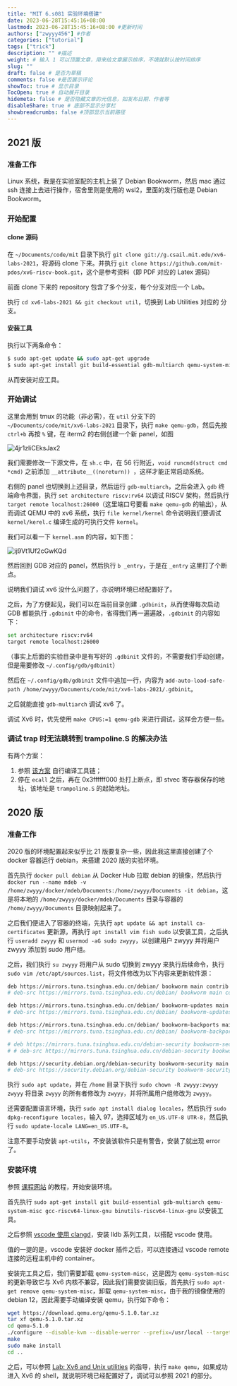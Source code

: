```yaml
---
title: "MIT 6.s081 实验环境搭建"
date: 2023-06-28T15:45:16+08:00
lastmod: 2023-06-28T15:45:16+08:00 #更新时间
authors: ["zwyyy456"] #作者
categories: ["tutorial"]
tags: ["trick"]
description: "" #描述
weight: # 输入 1 可以顶置文章，用来给文章展示排序，不填就默认按时间排序
slug: ""
draft: false # 是否为草稿
comments: false #是否展示评论
showToc: true # 显示目录
TocOpen: true # 自动展开目录
hidemeta: false # 是否隐藏文章的元信息，如发布日期、作者等
disableShare: true # 底部不显示分享栏
showbreadcrumbs: false #顶部显示当前路径
---
```

## 2021 版

### 准备工作

Linux 系统，我是在实验室配的主机上装了 Debian Bookworm，然后 mac 通过 ssh 连接上去进行操作，宿舍里则是使用的 wsl2，里面的发行版也是 Debian Bookworm。

### 开始配置

#### clone 源码

在 `~/Documents/code/mit` 目录下执行 `git clone git://g.csail.mit.edu/xv6-labs-2021`，将源码 clone 下来。并执行 `git clone https://github.com/mit-pdos/xv6-riscv-book.git`，这个是参考资料（即 PDF 对应的 Latex 源码）

前面 clone 下来的 repository 包含了多个分支，每个分支对应一个 Lab。

执行 `cd xv6-labs-2021 && git checkout util`，切换到 Lab Utilities 对应的 分支。

#### 安装工具

执行以下两条命令：

```sh
$ sudo apt-get update && sudo apt-get upgrade
$ sudo apt-get install git build-essential gdb-multiarch qemu-system-misc gcc-riscv64-linux-gnu binutils-riscv64-linux-gnu
```

从而安装对应工具。

### 开始调试

这里会用到 tmux 的功能（非必需），在 `util` 分支下的 `~/Documents/code/mit/xv6-labs-2021` 目录下，执行 `make qemu-gdb`，然后先按 `ctrl+b` 再按 `%` 键，在 iterm2 的右侧创建一个新 panel，如图

![4jr1zliCEksJax2](https://pic-upyun.zwyyy456.tech/smms/2023-12-26-070026.png)

我们需要修改一下源文件，在 `sh.c` 中，在 $56$ 行附近，`void runcmd(struct cmd *cmd)` 之前添加 `__attribute__((noreturn)) `，这样才能正常启动系统。

右侧的 panel 也切换到上述目录，然后运行 `gdb-multiarch`，之后会进入 `gdb` 终端命令界面，执行 `set architecture riscv:rv64` 以调试 RISCV 架构，然后执行 `target remote localhost:26000`（这里端口号要看 `make qemu-gdb` 的输出），从而调试 QEMU 中的 xv6 系统，执行 `file kernel/kernel` 命令说明我们要调试 `kernel/kerel.c` 编译生成的可执行文件 `kernel`。

我们可以看一下 `kernel.asm` 的内容，如下图：

![ij9Vt1Uf2cGwKQd](https://pic-upyun.zwyyy456.tech/smms/2023-12-26-070027.png)

然后回到 GDB 对应的 panel，然后执行 `b _entry`，于是在 `_entry` 这里打了个断点。

说明我们调试 xv6 没什么问题了，亦说明环境已经配置好了。

之后，为了方便起见，我们可以在当前目录创建 `.gdbinit`，从而使得每次启动 GDB 都能执行 `.gdbinit` 中的命令，省得我们再一遍遍敲，`.gdbinit` 的内容如下：

```sh
set architecture riscv:rv64
target remote localhost:26000
```

（事实上后面的实验目录中是有写好的 `.gdbinit` 文件的，不需要我们手动创建，但是需要修改 `~/.config/gdb/gdbinit`）

然后在 `~/.config/gdb/gdbinit` 文件中追加一行，内容为 `add-auto-load-safe-path /home/zwyyy/Documents/code/mit/xv6-labs-2021/.gdbinit`。

之后就能直接 `gdb-multiarch` 调试 xv6 了。

调试 Xv6 时，优先使用 `make CPUS:=1 qemu-gdb` 来进行调试，这样会方便一些。

### 调试 trap 时无法跳转到 trampoline.S 的解决办法

有两个方案：

1. 参照 [该方案](https://zhuanlan.zhihu.com/p/528751993) 自行编译工具链；
2. 停在 `ecall` 之后，再在 $\text{0x3ffffff000}$ 处打上断点，即 stvec 寄存器保存的地址，该地址是 `trampoline.S` 的起始地址。

## 2020 版

### 准备工作

2020 版的环境配置起来似乎比 21 版要复杂一些，因此我这里直接创建了个 docker 容器运行 debian，来搭建 2020 版的实验环境。

首先执行 `docker pull debian` 从 Docker Hub 拉取 debian 的镜像，然后执行 `docker run --name mdeb -v /home/zwyyy/docker/mdeb/Documents:/home/zwyyy/Documents -it debian`，这是将本地的 `/home/zwyyy/docker/mdeb/Documents` 目录与容器的 `/home/zwyyy/Documents` 目录映射起来了。

之后我们便进入了容器的终端，先执行 `apt update && apt install ca-certificates` 更新源，再执行 `apt install vim fish sudo` 以安装工具，之后执行 `useradd zwyyy` 和 `usermod -aG sudo zwyyy`，以创建用户 zwyyy 并将用户 zwyyy 添加到 sudo 用户组。

之后，我们执行 `su zwyyy` 将用户从 sudo 切换到 zwyyy 来执行后续命令，执行 `sudo vim /etc/apt/sources.list`，将文件修改为以下内容来更新软件源：

```sh
deb https://mirrors.tuna.tsinghua.edu.cn/debian/ bookworm main contrib non-free non-free-firmware
# deb-src https://mirrors.tuna.tsinghua.edu.cn/debian/ bookworm main contrib non-free non-free-firmware

deb https://mirrors.tuna.tsinghua.edu.cn/debian/ bookworm-updates main contrib non-free non-free-firmware
# deb-src https://mirrors.tuna.tsinghua.edu.cn/debian/ bookworm-updates main contrib non-free non-free-firmware

deb https://mirrors.tuna.tsinghua.edu.cn/debian/ bookworm-backports main contrib non-free non-free-firmware
# deb-src https://mirrors.tuna.tsinghua.edu.cn/debian/ bookworm-backports main contrib non-free non-free-firmware

# deb https://mirrors.tuna.tsinghua.edu.cn/debian-security bookworm-security main contrib non-free non-free-firmware
# # deb-src https://mirrors.tuna.tsinghua.edu.cn/debian-security bookworm-security main contrib non-free non-free-firmware

deb https://security.debian.org/debian-security bookworm-security main contrib non-free non-free-firmware
# deb-src https://security.debian.org/debian-security bookworm-security main contrib non-free non-free-firmware
```

执行 `sudo apt update`，并在 `/home` 目录下执行 `sudo chown -R zwyyy:zwyyy zwyyy` 将目录 `zwyyy` 的所有者修改为 `zwyyy`，并将所属用户组修改为 `zwyyy`。

还需要配置语言环境，执行 `sudo apt install dialog locales`，然后执行 `sudo dpkg-reconfigure locales`，输入 $97$，选择区域为 `en_US.UTF-8 UTR-8`，然后执行 `sudo update-locale LANG=en_US.UTF-8`。

注意不要手动安装 `apt-utils`，不安装该软件只是有警告，安装了就出现 error 了。

### 安装环境

参照 [课程网站](https://pdos.csail.mit.edu/6.S081/2020/tools.html) 的教程，开始安装环境。

首先执行 `sudo apt-get install git build-essential gdb-multiarch qemu-system-misc gcc-riscv64-linux-gnu binutils-riscv64-linux-gnu` 以安装工具。

之后参照 [vscode 使用 clangd](https://blog.zwyyy456.tech/zh/posts/blog/clangd_vscode/)，安装 lldb 系列工具，以搭配 vscode 使用。

值的一提的是，vscode 安装好 docker 插件之后，可以连接通过 vscode remote 连接的远程主机中的 container。

安装完工具之后，我们需要卸载 `qemu-system-misc`，这是因为 `qemu-system-misc` 的更新导致它与 Xv6 内核不兼容，因此我们需要安装旧版，首先执行 `sudo apt-get remove qemu-system-misc`，卸载 `qemu-system-misc`，由于我的镜像使用的 debian 12，因此需要手动编译安装 qemu，执行如下命令：

```sh
wget https://download.qemu.org/qemu-5.1.0.tar.xz
tar xf qemu-5.1.0.tar.xz
cd qemu-5.1.0
./configure --disable-kvm --disable-werror --prefix=/usr/local --target-list="riscv64-softmmu"
make
sudo make install
cd ..
```

之后，可以参照 [Lab: Xv6 and Unix utilities](https://pdos.csail.mit.edu/6.S081/2020/labs/util.html) 的指导，执行 `make qemu`，如果成功进入 Xv6 的 shell，就说明环境已经配置好了，调试可以参照 2021 的部分。